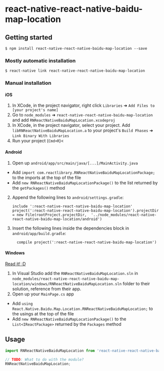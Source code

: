 
# react-native-react-native-baidu-map-location

## Getting started

`$ npm install react-native-react-native-baidu-map-location --save`

### Mostly automatic installation

`$ react-native link react-native-react-native-baidu-map-location`

### Manual installation


#### iOS

1. In XCode, in the project navigator, right click `Libraries` ➜ `Add Files to [your project's name]`
2. Go to `node_modules` ➜ `react-native-react-native-baidu-map-location` and add `RNReactNativeBaiduMapLocation.xcodeproj`
3. In XCode, in the project navigator, select your project. Add `libRNReactNativeBaiduMapLocation.a` to your project's `Build Phases` ➜ `Link Binary With Libraries`
4. Run your project (`Cmd+R`)<

#### Android

1. Open up `android/app/src/main/java/[...]/MainActivity.java`
  - Add `import com.reactlibrary.RNReactNativeBaiduMapLocationPackage;` to the imports at the top of the file
  - Add `new RNReactNativeBaiduMapLocationPackage()` to the list returned by the `getPackages()` method
2. Append the following lines to `android/settings.gradle`:
  	```
  	include ':react-native-react-native-baidu-map-location'
  	project(':react-native-react-native-baidu-map-location').projectDir = new File(rootProject.projectDir, 	'../node_modules/react-native-react-native-baidu-map-location/android')
  	```
3. Insert the following lines inside the dependencies block in `android/app/build.gradle`:
  	```
      compile project(':react-native-react-native-baidu-map-location')
  	```

#### Windows
[Read it! :D](https://github.com/ReactWindows/react-native)

1. In Visual Studio add the `RNReactNativeBaiduMapLocation.sln` in `node_modules/react-native-react-native-baidu-map-location/windows/RNReactNativeBaiduMapLocation.sln` folder to their solution, reference from their app.
2. Open up your `MainPage.cs` app
  - Add `using React.Native.Baidu.Map.Location.RNReactNativeBaiduMapLocation;` to the usings at the top of the file
  - Add `new RNReactNativeBaiduMapLocationPackage()` to the `List<IReactPackage>` returned by the `Packages` method


## Usage
```javascript
import RNReactNativeBaiduMapLocation from 'react-native-react-native-baidu-map-location';

// TODO: What to do with the module?
RNReactNativeBaiduMapLocation;
```
  